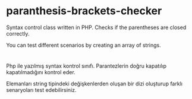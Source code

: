# paranthesis-brackets-checker


Syntax control class written in PHP. Checks if the parentheses are closed correctly.

You can test different scenarios by creating an array of strings.
#

Php ile yazılmış syntax kontrol sınıfı. Parantezlerin doğru kapatılıp kapatılmadığını kontrol eder.

Elemanları string tipindeki değişkenlerden oluşan bir dizi oluşturup farklı senaryoları test edebilirsiniz. 
